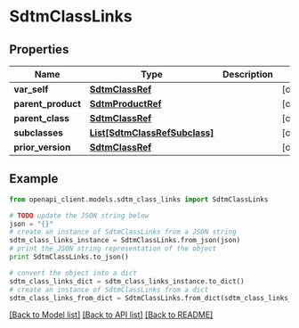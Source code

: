 # SdtmClassLinks


## Properties
Name | Type | Description | Notes
------------ | ------------- | ------------- | -------------
**var_self** | [**SdtmClassRef**](SdtmClassRef.md) |  | [optional] 
**parent_product** | [**SdtmProductRef**](SdtmProductRef.md) |  | [optional] 
**parent_class** | [**SdtmClassRef**](SdtmClassRef.md) |  | [optional] 
**subclasses** | [**List[SdtmClassRefSubclass]**](SdtmClassRefSubclass.md) |  | [optional] 
**prior_version** | [**SdtmClassRef**](SdtmClassRef.md) |  | [optional] 

## Example

```python
from openapi_client.models.sdtm_class_links import SdtmClassLinks

# TODO update the JSON string below
json = "{}"
# create an instance of SdtmClassLinks from a JSON string
sdtm_class_links_instance = SdtmClassLinks.from_json(json)
# print the JSON string representation of the object
print SdtmClassLinks.to_json()

# convert the object into a dict
sdtm_class_links_dict = sdtm_class_links_instance.to_dict()
# create an instance of SdtmClassLinks from a dict
sdtm_class_links_from_dict = SdtmClassLinks.from_dict(sdtm_class_links_dict)
```
[[Back to Model list]](../README.md#documentation-for-models) [[Back to API list]](../README.md#documentation-for-api-endpoints) [[Back to README]](../README.md)


